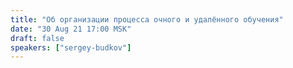 ```yaml
---
title: "Об организации процесса очного и удалённого обучения"
date: "30 Aug 21 17:00 MSK"
draft: false
speakers: ["sergey-budkov"]
---
```

